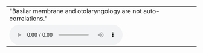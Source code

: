 <html>
  <head>
    <meta charset="UTF-8">
    <title>Synthesized Audio Samples</title>
  </head>

  <body>
    <table>
      <tbody>
        <tr>
          <td class="transcript">
            "Basilar membrane and otolaryngology are not auto-correlations."
          </td>
        </tr>
        <tr>
          <td>
            <audio controls="">
              <source src="demos/gan_or_vae.wav">
            </audio>
          </td>
        </tr>
      </tbody>
    </table>
  </body>
</html>
